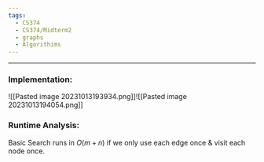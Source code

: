 ```yaml
---
tags:
  - CS374
  - CS374/Midterm2
  - graphs
  - Algorithims
---
```

---

### Implementation:
![[Pasted image 20231013193934.png]]![[Pasted image 20231013194054.png]]

### Runtime Analysis:
Basic Search runs in $O(m + n)$ if we only use each edge once & visit each node once.